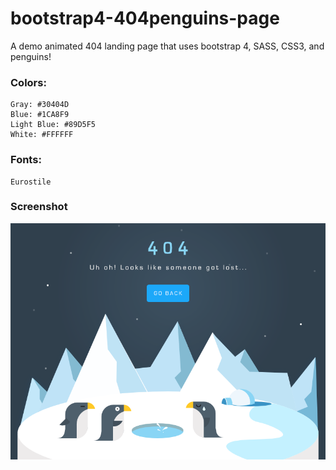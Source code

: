 # bootstrap4-404penguins-page

A demo animated 404 landing page that uses bootstrap 4, SASS, CSS3, and penguins!

### Colors:
```
Gray: #30404D
Blue: #1CA8F9
Light Blue: #89D5F5
White: #FFFFFF
```

### Fonts:
```
Eurostile
```

### Screenshot

![Animated CSS3 404 Landing Page](assets/img/screenshot-404-penguins.png)